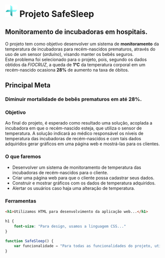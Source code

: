 # <img src="https://github.com/Ivanrangelpm/SafeSleep/blob/main/siteInstitucional/public/images/Logo_SafeSleep.png" alt="Logo da empresa" style="width:40px"> Projeto SafeSleep 

## Monitoramento de incubadoras em hospitais.
O projeto tem como objetivo desenvolver um sistema de **monitoramento** da temperatura de incubadoras para recém-nascidos prematuros, através do uso de um sensor (*arduíno*), visando manter os bebês seguros. <br>Este problema foi selecionado para o projeto, pois, segundo os dados obtidos da *FIOCRUZ*, a queda de **1°C** da temperatura corporal em um recém-nascido ocasiona **28%** de aumento na taxa de óbitos.


## Principal Meta
### Diminuir mortalidade de bebês prematuros em até **28%**.


### Objetivo
Ao final do projeto, é esperado como resultado uma solução, acoplada a incubadora em que o recém-nascido esteja, que utiliza o sensor de temperatura. A solução indicará ao médico responsável os níveis de temperatura das incubadoras de recém-nascidos e com tais dados adquiridos gerar gráficos em uma página web e mostrá-las para os clientes.


### O que faremos
- Desenvolver um sistema de monitoramento de temperatura das incubadoras de recém-nascidos para o cliente.
- Criar uma página web para que o cliente possa cadastrar seus dados.
- Construir e mostrar gráficos com os dados de temperatura adquiridos.
- Alertar os usuários caso haja uma alteração de temperatura.


### Ferramentas
~~~html
<h1>Utilizamos HTML para desenvolvimento da aplicação web...</h1>
~~~

~~~css
h1 {
    font-size: "Para design, usamos a linguagem CSS..." 
}
~~~

~~~JavaScript
function SafeSleep() {
    var funcionalidade = "Para todas as funcionalidades do projeto, utilizamos o JavaScript"
}
~~~
